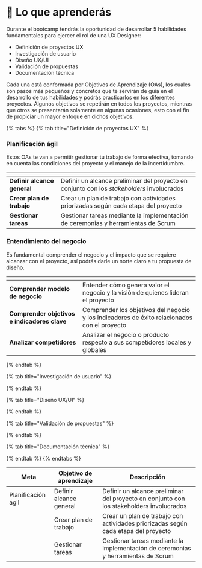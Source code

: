 # 🎯 Lo que aprenderás

Durante el bootcamp tendrás la oportunidad de desarrollar 5 habilidades fundamentales para ejercer el rol de una UX Designer:

* Definición de proyectos UX
* Investigación de usuario
* Diseño UX/UI
* Validación de propuestas
* Documentación técnica

Cada una está conformada por Objetivos de Aprendizaje (OAs), los cuales son pasos más pequeños y concretos que te servirán de guía en el desarrollo de tus habilidades y podrás practicarlos en los diferentes proyectos. Algunos objetivos se repetirán en todos los proyectos, mientras que otros se presentarán solamente en algunas ocasiones, esto con el fin de propiciar un mayor enfoque en dichos objetivos.

{% tabs %}
{% tab title="Definición de proyectos UX" %}
### Planificación ágil

Estos OAs te van a permitir gestionar tu trabajo de forma efectiva, tomando en cuenta las condiciones del proyecto y el manejo de la incertidumbre.

<table data-view="cards"><thead><tr><th></th><th></th></tr></thead><tbody><tr><td><strong>Definir alcance general</strong></td><td>Definir un alcance preliminar del proyecto en conjunto con los <em>stakeholders</em> involucrados</td></tr><tr><td><strong>Crear plan de trabajo</strong></td><td>Crear un plan de trabajo con actividades priorizadas según cada etapa del proyecto</td></tr><tr><td><strong>Gestionar tareas</strong></td><td>Gestionar tareas mediante la implementación de ceremonias y herramientas de Scrum</td></tr></tbody></table>

### Entendimiento del negocio

Es fundamental comprender el negocio y el impacto que se requiere alcanzar con el proyecto, así podrás darle un norte claro a tu propuesta de diseño.

<table data-view="cards"><thead><tr><th></th><th></th></tr></thead><tbody><tr><td><strong>Comprender modelo de negocio</strong></td><td>Entender cómo genera valor el negocio y la visión de quienes lideran el proyecto</td></tr><tr><td><strong>Comprender objetivos e indicadores clave</strong></td><td>Comprender los objetivos del negocio y los indicadores de éxito relacionados con el proyecto</td></tr><tr><td><strong>Analizar competidores</strong></td><td>Analizar el negocio o producto respecto a sus competidores locales y globales</td></tr></tbody></table>
{% endtab %}

{% tab title="Investigación de usuario" %}

{% endtab %}

{% tab title="Diseño UX/UI" %}

{% endtab %}

{% tab title="Validación de propuestas" %}

{% endtab %}

{% tab title="Documentación técnica" %}

{% endtab %}
{% endtabs %}



| Meta               | Objetivo de aprendizaje | Descripción                                                                              |
| ------------------ | ----------------------- | ---------------------------------------------------------------------------------------- |
| Planificación ágil | Definir alcance general | Definir un alcance preliminar del proyecto en conjunto con los stakeholders involucrados |
|                    | Crear plan de trabajo   | Crear un plan de trabajo con actividades priorizadas según cada etapa del proyecto       |
|                    | Gestionar tareas        | Gestionar tareas mediante la implementación de ceremonias y herramientas de Scrum        |
